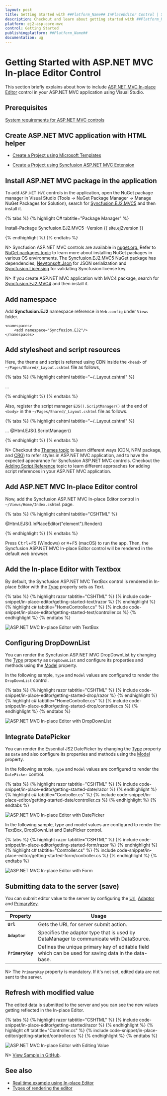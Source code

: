 ```yaml
---
layout: post
title: Getting Started with ##Platform_Name## InPlaceEditor Control | Syncfusion
description: Checkout and learn about getting started with ##Platform_Name## InPlaceEditor control of Syncfusion Essential JS 2 and more details.
platform: ej2-asp-core-mvc
control: Getting Started
publishingplatform: ##Platform_Name##
documentation: ug
---
```



# Getting Started with ASP.NET MVC In-place Editor Control

This section briefly explains about how to include [ASP.NET MVC In-place Editor](https://www.syncfusion.com/aspnet-mvc-ui-controls/in-place-editor) control in your ASP.NET MVC application using Visual Studio.

## Prerequisites

[System requirements for ASP.NET MVC controls](https://ej2.syncfusion.com/aspnetmvc/documentation/system-requirements)

## Create ASP.NET MVC application with HTML helper

* [Create a Project using Microsoft Templates](https://learn.microsoft.com/en-us/aspnet/mvc/overview/getting-started/introduction/getting-started#create-your-first-app)

* [Create a Project using Syncfusion ASP.NET MVC Extension](https://ej2.syncfusion.com/aspnetmvc/documentation/getting-started/project-template)

## Install ASP.NET MVC package in the application

To add `ASP.NET MVC` controls in the application, open the NuGet package manager in Visual Studio (Tools → NuGet Package Manager → Manage NuGet Packages for Solution), search for [Syncfusion.EJ2.MVC5](https://www.nuget.org/packages/Syncfusion.EJ2.MVC5) and then install it.

{% tabs %}
{% highlight C# tabtitle="Package Manager" %}

Install-Package Syncfusion.EJ2.MVC5 -Version {{ site.ej2version }}

{% endhighlight %}
{% endtabs %}

N> Syncfusion ASP.NET MVC controls are available in [nuget.org.](https://www.nuget.org/packages?q=syncfusion.EJ2) Refer to [NuGet packages topic](https://ej2.syncfusion.com/aspnetmvc/documentation/nuget-packages) to learn more about installing NuGet packages in various OS environments. The Syncfusion.EJ2.MVC5 NuGet package has dependencies, [Newtonsoft.Json](https://www.nuget.org/packages/Newtonsoft.Json/) for JSON serialization and [Syncfusion.Licensing](https://www.nuget.org/packages/Syncfusion.Licensing/) for validating Syncfusion license key.

N> If you create ASP.NET MVC application with MVC4 package, search for [Syncfusion.EJ2.MVC4](https://www.nuget.org/packages/Syncfusion.EJ2.MVC4) and then install it.

## Add namespace

Add **Syncfusion.EJ2** namespace reference in `Web.config` under `Views` folder.

```
<namespaces>
    <add namespace="Syncfusion.EJ2"/>
</namespaces>
```

## Add stylesheet and script resources

Here, the theme and script is referred using CDN inside the `<head>` of `~/Pages/Shared/_Layout.cshtml` file as follows,

{% tabs %}
{% highlight cshtml tabtitle="~/_Layout.cshtml" %}

<head>
    ...
    <!-- Syncfusion ASP.NET MVC controls styles -->
    <link rel="stylesheet" href="https://cdn.syncfusion.com/ej2/{{ site.ej2version }}/fluent.css" />
    <!-- Syncfusion ASP.NET MVC controls scripts -->
    <script src="https://cdn.syncfusion.com/ej2/{{ site.ej2version }}/dist/ej2.min.js"></script>
</head>

{% endhighlight %}
{% endtabs %}

Also, register the script manager `EJS().ScriptManager()` at the end of `<body>` in the `~/Pages/Shared/_Layout.cshtml` file as follows.

{% tabs %}
{% highlight cshtml tabtitle="~/_Layout.cshtml" %}

<body>
...
    <!-- Syncfusion ASP.NET MVC Script Manager -->
    @Html.EJS().ScriptManager()
</body>

{% endhighlight %}
{% endtabs %}

N> Checkout the [Themes topic](https://ej2.syncfusion.com/aspnetmvc/documentation/appearance/theme) to learn different ways (CDN, NPM package, and [CRG](https://ej2.syncfusion.com/aspnetmvc/documentation/common/custom-resource-generator)) to refer styles in ASP.NET MVC application, and to have the expected appearance for Syncfusion ASP.NET MVC controls. Checkout the [Adding Script Reference](https://ej2.syncfusion.com/aspnetmvc/documentation/common/adding-script-references) topic to learn different approaches for adding script references in your ASP.NET MVC application.

## Add ASP.NET MVC In-place Editor control

Now, add the Syncfusion ASP.NET MVC In-place Editor control in `~/Views/Home/Index.cshtml` page.

{% tabs %}
{% highlight cshtml tabtitle="CSHTML" %}

@Html.EJS().InPlaceEditor("element").Render()

{% endhighlight %}
{% endtabs %}

Press <kbd>Ctrl</kbd>+<kbd>F5</kbd> (Windows) or <kbd>⌘</kbd>+<kbd>F5</kbd> (macOS) to run the app. Then, the Syncfusion ASP.NET MVC In-place Editor control will be rendered in the default web browser.

## Add the In-place Editor with Textbox

By default, the Syncfusion ASP.NET MVC TextBox control is rendered in In-place Editor with the [Type](https://help.syncfusion.com/cr/aspnetmvc-js2/Syncfusion.EJ2.InPlaceEditor.InPlaceEditor.html#Syncfusion_EJ2_InPlaceEditor_InPlaceEditor_Type) property sets as Text.

{% tabs %}
{% highlight razor tabtitle="CSHTML" %}
{% include code-snippet/in-place-editor/getting-started-text/razor %}
{% endhighlight %}
{% highlight c# tabtitle="HomeController.cs" %}
{% include code-snippet/in-place-editor/getting-started-text/controller.cs %}
{% endhighlight %}
{% endtabs %}

![ASP.NET MVC In-place Editor with TextBox](images/inplaceeditor-with-textbox.png)

## Configuring DropDownList

You can render the Syncfusion ASP.NET MVC DropDownList by changing the [Type](https://help.syncfusion.com/cr/aspnetmvc-js2/Syncfusion.EJ2.InPlaceEditor.InPlaceEditor.html#Syncfusion_EJ2_InPlaceEditor_InPlaceEditor_Type) property as `DropDownList` and configure its properties and methods using the [Model](https://help.syncfusion.com/cr/aspnetmvc-js2/Syncfusion.EJ2.InPlaceEditor.InPlaceEditor.html#Syncfusion_EJ2_InPlaceEditor_InPlaceEditor_Model) property.

In the following sample, `Type` and `Model` values are configured to render the `DropDownList` control.

{% tabs %}
{% highlight razor tabtitle="CSHTML" %}
{% include code-snippet/in-place-editor/getting-started-drop/razor %}
{% endhighlight %}
{% highlight c# tabtitle="HomeController.cs" %}
{% include code-snippet/in-place-editor/getting-started-drop/controller.cs %}
{% endhighlight %}
{% endtabs %}

![ASP.NET MVC In-place Editor with DropDownList](images/inplaceeditor-with-dropdownlist.png)

## Integrate DatePicker

You can render the Essential JS2 DatePicker by changing the [Type](https://help.syncfusion.com/cr/aspnetmvc-js2/Syncfusion.EJ2.InPlaceEditor.InPlaceEditor.html#Syncfusion_EJ2_InPlaceEditor_InPlaceEditor_Type) property as `Date` and also configure its properties and methods using the [Model](https://help.syncfusion.com/cr/aspnetmvc-js2/Syncfusion.EJ2.InPlaceEditor.InPlaceEditor.html#Syncfusion_EJ2_InPlaceEditor_InPlaceEditor_Model) property.

In the following sample, `Type` and `Model` values are configured to render the `DatePicker` control.

{% tabs %}
{% highlight razor tabtitle="CSHTML" %}
{% include code-snippet/in-place-editor/getting-started-date/razor %}
{% endhighlight %}
{% highlight c# tabtitle="Controller.cs" %}
{% include code-snippet/in-place-editor/getting-started-date/controller.cs %}
{% endhighlight %}
{% endtabs %}

![ASP.NET MVC In-place Editor with DatePicker](images/inplaceeditor-with-datepicker.png)

In the following sample, type and model values are configured to render the TextBox, DropDownList and DatePicker control.

{% tabs %}
{% highlight razor tabtitle="CSHTML" %}
{% include code-snippet/in-place-editor/getting-started-form/razor %}
{% endhighlight %}
{% highlight c# tabtitle="Controller.cs" %}
{% include code-snippet/in-place-editor/getting-started-form/controller.cs %}
{% endhighlight %}
{% endtabs %}

![ASP.NET MVC In-place Editor with Form](images/getting-started-form.PNG)

## Submitting data to the server (save)

You can submit editor value to the server by configuring the [Url](https://help.syncfusion.com/cr/aspnetmvc-js2/Syncfusion.EJ2.InPlaceEditor.InPlaceEditor.html#Syncfusion_EJ2_InPlaceEditor_InPlaceEditor_Url), [Adaptor](https://help.syncfusion.com/cr/aspnetmvc-js2/Syncfusion.EJ2.InPlaceEditor.InPlaceEditor.html#Syncfusion_EJ2_InPlaceEditor_InPlaceEditor_Adaptor) and [PrimaryKey](https://help.syncfusion.com/cr/aspnetmvc-js2/Syncfusion.EJ2.InPlaceEditor.InPlaceEditor.html#Syncfusion_EJ2_InPlaceEditor_InPlaceEditor_PrimaryKey).

| Property   | Usage                                           |
|------------|---------------------------------------------------------|
| **`Url`**        | Gets the URL for server submit action.        |
| **`Adaptor`**    | Specifies the adaptor type that is used by DataManager to communicate with DataSource.  |
| **`PrimaryKey`** | Defines the unique primary key of editable field which can be used for saving data in the data-base. |

N> The `PrimaryKey` property is mandatory. If it's not set, edited data are not sent to the server.

## Refresh with modified value

The edited data is submitted to the server and you can see the new values getting reflected in the In-place Editor.

{% tabs %}
{% highlight razor tabtitle="CSHTML" %}
{% include code-snippet/in-place-editor/getting-started/razor %}
{% endhighlight %}
{% highlight c# tabtitle="Controller.cs" %}
{% include code-snippet/in-place-editor/getting-started/controller.cs %}
{% endhighlight %}
{% endtabs %}

![ASP.NET MVC In-place Editor with Editing Value](images/getting-started.PNG)

N> [View Sample in GitHub](https://github.com/SyncfusionExamples/ASP-NET-MVC-Getting-Started-Examples/tree/main/InPlaceEditor/ASP.NET%20MVC%20Razor%20Examples).

## See also

* [Real time example using In-place Editor](https://ej2.syncfusion.com/aspnetmvc/InPlaceEditor/EditPost#/bootstrap5)
* [Types of rendering the editor](./integration)